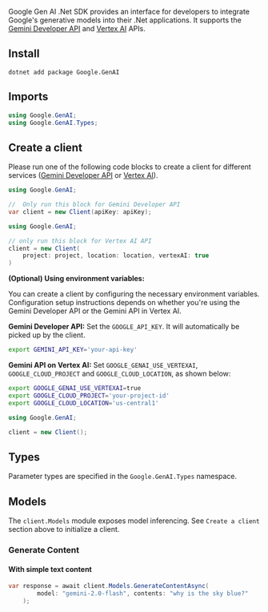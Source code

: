 Google Gen AI .Net SDK provides an interface for developers to integrate
Google's generative models into their .Net applications. It supports the
[Gemini Developer API](https://ai.google.dev/gemini-api/docs) and
[Vertex AI](https://cloud.google.com/vertex-ai/generative-ai/docs/learn/overview)
APIs.

## Install

```
dotnet add package Google.GenAI
```

## Imports

```csharp
using Google.GenAI;
using Google.GenAI.Types;
```

## Create a client

Please run one of the following code blocks to create a client for
different services ([Gemini Developer API](https://ai.google.dev/gemini-api/docs) or [Vertex AI](https://cloud.google.com/vertex-ai/generative-ai/docs/learn/overview)).

```csharp
using Google.GenAI;

//  Only run this block for Gemini Developer API
var client = new Client(apiKey: apiKey);
```

```csharp
using Google.GenAI;

// only run this block for Vertex AI API
client = new Client(
    project: project, location: location, vertexAI: true
)
```

**(Optional) Using environment variables:**

You can create a client by configuring the necessary environment variables.
Configuration setup instructions depends on whether you're using the Gemini
Developer API or the Gemini API in Vertex AI.

**Gemini Developer API:** Set the `GOOGLE_API_KEY`. It will automatically be
picked up by the client.

```bash
export GEMINI_API_KEY='your-api-key'
```

**Gemini API on Vertex AI:** Set `GOOGLE_GENAI_USE_VERTEXAI`,
`GOOGLE_CLOUD_PROJECT` and `GOOGLE_CLOUD_LOCATION`, as shown below:

```bash
export GOOGLE_GENAI_USE_VERTEXAI=true
export GOOGLE_CLOUD_PROJECT='your-project-id'
export GOOGLE_CLOUD_LOCATION='us-central1'
```

```csharp
using Google.GenAI;

client = new Client();
```

## Types
Parameter types are specified in the `Google.GenAI.Types` namespace.

## Models
The `client.Models` module exposes model inferencing. See `Create a client`
section above to initialize a client.

### Generate Content

#### With simple text content

```csharp
var response = await client.Models.GenerateContentAsync(
        model: "gemini-2.0-flash", contents: "why is the sky blue?"
    );
```
